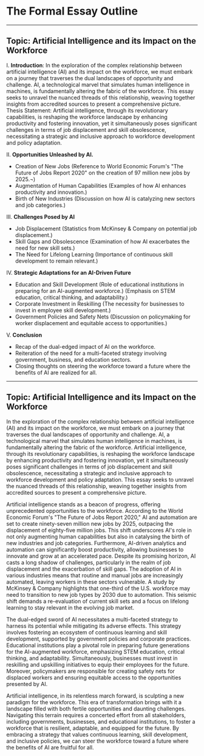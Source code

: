 # The Formal Essay Outline

----------------

## Topic: Artificial Intelligence and its Impact on the Workforce  


I.  **Introduction**: In the exploration of the complex relationship between artificial intelligence (AI) and its impact on the workforce, we must embark on a journey that traverses the dual landscapes of opportunity and challenge. AI, a technological marvel that simulates human intelligence in machines, is fundamentally altering the fabric of the workforce. This essay seeks to unravel the nuanced threads of this relationship, weaving together insights from accredited sources to present a comprehensive picture.
Thesis Statement: Artificial intelligence, through its revolutionary capabilities, is reshaping the workforce landscape by enhancing productivity and fostering innovation, yet it simultaneously poses significant challenges in terms of job displacement and skill obsolescence, necessitating a strategic and inclusive approach to workforce development and policy adaptation.

II. **Opportunities Unleashed by AI.**
*	Creation of New Jobs (Reference to World Economic Forum's "The Future of Jobs Report 2020" on the creation of 97 million new jobs by 2025.¬)
* Augmentation of Human Capabilities (Examples of how AI enhances productivity and innovation.)
* Birth of New Industries (Discussion on how AI is catalyzing new sectors and job categories.)

III. **Challenges Posed by AI**
* Job Displacement (Statistics from McKinsey & Company on potential job displacement.)
* Skill Gaps and Obsolescence (Examination of how AI exacerbates the need for new skill sets.)
* The Need for Lifelong Learning (Importance of continuous skill development to remain relevant.)

IV.  **Strategic Adaptations for an AI-Driven Future**
* Education and Skill Development (Role of educational institutions in preparing for an AI-augmented workforce.) (Emphasis on STEM education, critical thinking, and adaptability.)
* Corporate Investment in Reskilling (The necessity for businesses to invest in employee skill development.)
* Government Policies and Safety Nets (Discussion on policymaking for worker displacement and equitable access to opportunities.)

V. **Conclusion**
* Recap of the dual-edged impact of AI on the workforce.
* Reiteration of the need for a multi-faceted strategy involving government, business, and education sectors.
* Closing thoughts on steering the workforce toward a future where the benefits of AI are realized for all.

--------

## Topic: **Artificial Intelligence and its Impact on the Workforce**

In the exploration of the complex relationship between artificial intelligence (AI) and its impact on the workforce, we must embark on a journey that traverses the dual landscapes of opportunity and challenge. AI, a technological marvel that simulates human intelligence in machines, is fundamentally altering the fabric of the workforce. Artificial intelligence, through its revolutionary capabilities, is reshaping the workforce landscape by enhancing productivity and fostering innovation, yet it simultaneously poses significant challenges in terms of job displacement and skill obsolescence, necessitating a strategic and inclusive approach to workforce development and policy adaptation. This essay seeks to unravel the nuanced threads of this relationship, weaving together insights from accredited sources to present a comprehensive picture.

Artificial intelligence stands as a beacon of progress, offering unprecedented opportunities to the workforce. According to the World Economic Forum's "The Future of Jobs Report 2020," AI and automation are set to create ninety-seven million new jobs by 2025, outpacing the displacement of eighty-five million jobs. This shift underscores AI's role in not only augmenting human capabilities but also in catalysing the birth of new industries and job categories. Furthermore, AI-driven analytics and automation can significantly boost productivity, allowing businesses to innovate and grow at an accelerated pace.
Despite its promising horizon, AI casts a long shadow of challenges, particularly in the realm of job displacement and the exacerbation of skill gaps. The adoption of AI in various industries means that routine and manual jobs are increasingly automated, leaving workers in these sectors vulnerable. A study by McKinsey & Company highlights that one-third of the U.S. workforce may need to transition to new job types by 2030 due to automation. This seismic shift demands a re-evaluation of current skill sets and a focus on lifelong learning to stay relevant in the evolving job market.

The dual-edged sword of AI necessitates a multi-faceted strategy to harness its potential while mitigating its adverse effects. This strategy involves fostering an ecosystem of continuous learning and skill development, supported by government policies and corporate practices. Educational institutions play a pivotal role in preparing future generations for the AI-augmented workforce, emphasizing STEM education, critical thinking, and adaptability. Simultaneously, businesses must invest in reskilling and upskilling initiatives to equip their employees for the future. Moreover, policymakers are responsible for creating safety nets for displaced workers and ensuring equitable access to the opportunities presented by AI.

Artificial intelligence, in its relentless march forward, is sculpting a new paradigm for the workforce. This era of transformation brings with it a landscape filled with both fertile opportunities and daunting challenges. Navigating this terrain requires a concerted effort from all stakeholders, including governments, businesses, and educational institutions, to foster a workforce that is resilient, adaptable, and equipped for the future. By embracing a strategy that values continuous learning, skill development, and inclusive policies, we can steer the workforce toward a future where the benefits of AI are fruitful for all.
